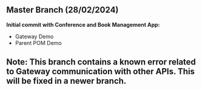 ## Master Branch (28/02/2024)

**Initial commit with Conference and Book Management App:**

* Gateway Demo
* Parent POM Demo

**Note:** This branch contains a known error related to Gateway communication with other APIs. This will be fixed in a newer branch.
---
